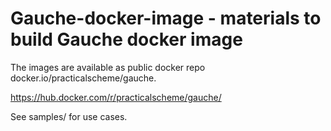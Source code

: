 # Gauche-docker-image - materials to build Gauche docker image

The images are available as public docker repo docker.io/practicalscheme/gauche.

https://hub.docker.com/r/practicalscheme/gauche/

See samples/ for use cases.

